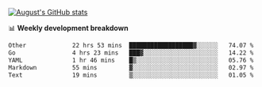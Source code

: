 
[![August's GitHub stats](https://github-readme-stats.vercel.app/api?username=zou-weidong&show_icons=true&theme=radical)](https://github.com/zou-weidong)


📊 **Weekly development breakdown**
<!--START_SECTION:waka-->

```txt
Other             22 hrs 53 mins  ██████████████████▓░░░░░░   74.07 %
Go                4 hrs 23 mins   ███▓░░░░░░░░░░░░░░░░░░░░░   14.22 %
YAML              1 hr 46 mins    █▒░░░░░░░░░░░░░░░░░░░░░░░   05.76 %
Markdown          55 mins         ▓░░░░░░░░░░░░░░░░░░░░░░░░   02.97 %
Text              19 mins         ▒░░░░░░░░░░░░░░░░░░░░░░░░   01.05 %
```

<!--END_SECTION:waka-->
